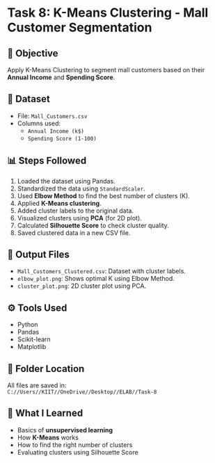 
# Task 8: K-Means Clustering - Mall Customer Segmentation

## 📌 Objective
Apply K-Means Clustering to segment mall customers based on their **Annual Income** and **Spending Score**.

## 📂 Dataset
- File: `Mall_Customers.csv`
- Columns used: 
  - `Annual Income (k$)`
  - `Spending Score (1-100)`

## 📊 Steps Followed
1. Loaded the dataset using Pandas.
2. Standardized the data using `StandardScaler`.
3. Used **Elbow Method** to find the best number of clusters (K).
4. Applied **K-Means clustering**.
5. Added cluster labels to the original data.
6. Visualized clusters using **PCA** (for 2D plot).
7. Calculated **Silhouette Score** to check cluster quality.
8. Saved clustered data in a new CSV file.

## 📁 Output Files
- `Mall_Customers_Clustered.csv`: Dataset with cluster labels.
- `elbow_plot.png`: Shows optimal K using Elbow Method.
- `cluster_plot.png`: 2D cluster plot using PCA.

## ⚙️ Tools Used
- Python
- Pandas
- Scikit-learn
- Matplotlib

## 📍 Folder Location
All files are saved in:  
`C://Users//KIIT//OneDrive//Desktop//ELAB//Task-8`

## 📘 What I Learned
- Basics of **unsupervised learning**
- How **K-Means** works
- How to find the right number of clusters
- Evaluating clusters using Silhouette Score
